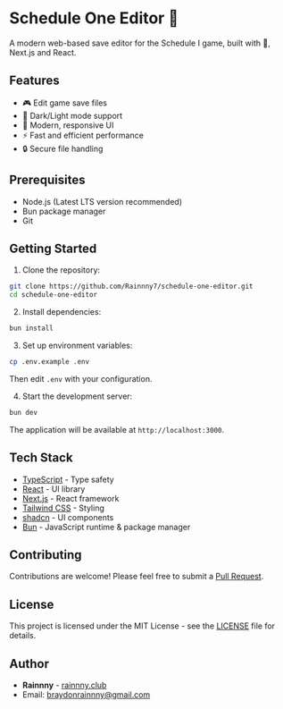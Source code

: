 # Schedule One Editor 🌿
A modern web-based save editor for the Schedule I game, built with 💚, Next.js and React.

## Features
- 🎮 Edit game save files
- 🌙 Dark/Light mode support
- 🎨 Modern, responsive UI
- ⚡ Fast and efficient performance
- 🔒 Secure file handling

## Prerequisites
- Node.js (Latest LTS version recommended)
- Bun package manager
- Git

## Getting Started

1. Clone the repository:
```bash
git clone https://github.com/Rainnny7/schedule-one-editor.git
cd schedule-one-editor
```

2. Install dependencies:
```bash
bun install
```

3. Set up environment variables:
```bash
cp .env.example .env
```
Then edit `.env` with your configuration.

4. Start the development server:
```bash
bun dev
```
The application will be available at `http://localhost:3000`.

## Tech Stack
- [TypeScript](https://www.typescriptlang.org) - Type safety
- [React](https://reactjs.org) - UI library
- [Next.js](https://nextjs.org) - React framework
- [Tailwind CSS](https://tailwindcss.com) - Styling
- [shadcn](https://ui.shadcn.com) - UI components
- [Bun](https://bun.sh) - JavaScript runtime & package manager

## Contributing
Contributions are welcome! Please feel free to submit a [Pull Request](/pulls).

## License
This project is licensed under the MIT License - see the [LICENSE](/LICENSE.md) file for details.

## Author
- **Rainnny** - [rainnny.club](https://rainnny.club)
- Email: braydonrainnny@gmail.com